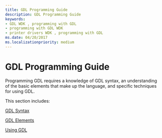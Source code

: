 ```yaml
---
title: GDL Programming Guide
description: GDL Programming Guide
keywords:
- GDL WDK , programming with GDL
- programming with GDL WDK
- printer drivers WDK , programming with GDL
ms.date: 04/20/2017
ms.localizationpriority: medium
---
```


# GDL Programming Guide


Programming GDL requires a knowledge of GDL syntax, an understanding of the basic elements that make up the language, and specific techniques for using GDL.

This section includes:

[GDL Syntax](gdl-syntax.md)

[GDL Elements](gdl-elements.md)

[Using GDL](using-gdl.md)

 

 




